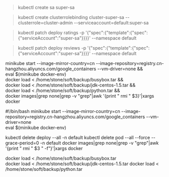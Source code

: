 > kubectl create sa super-sa

>  kubectl create clusterrolebinding cluster-super-sa --clusterrole=cluster-admin --serviceaccount=default:super-sa 

>  kubectl patch deploy  ratings -p '{"spec":{"template":{"spec":{"serviceAccount":"super-sa"}}}}' --namespace default

>  kubectl patch deploy  reviews -p '{"spec":{"template":{"spec":{"serviceAccount":"super-sa"}}}}' --namespace default
>


minikube start --image-mirror-country=cn   --image-repository=registry.cn-hangzhou.aliyuncs.com/google_containers --vm-driver=none  && \
eval $(minikube docker-env) \
docker load < /home/stone/soft/backup/busybox.tar  && \
docker load < /home/stone/soft/backup/jdk-centos-1.5.tar && \
docker load < /home/stone/soft/backup/python.tar && \
docker images|grep none|grep -v "grep"|awk '{print " rmi " $3}'|xargs docker  


#!/bin/bash
minikube start --image-mirror-country=cn   --image-repository=registry.cn-hangzhou.aliyuncs.com/google_containers --vm-driver=none  
eval $(minikube docker-env) 

kubectl delete deploy --all -n default
kubectl delete pod --all --force --grace-period=0 -n default
docker images|grep none|grep -v "grep"|awk '{print " rmi " $3 " -f"}'|xargs docker  

docker load < /home/stone/soft/backup/busybox.tar  
docker load < /home/stone/soft/backup/jdk-centos-1.5.tar 
docker load < /home/stone/soft/backup/python.tar


